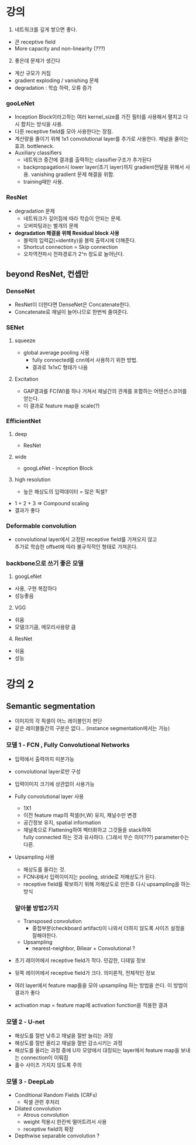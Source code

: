 # 강의

1. 네트워크를 깊게 쌓으면 좋다.
  * 큰 receptive field
  * More capacity and non-linearity (???)

2. 좋은데 문제가 생긴다
  * 계산 규모가 커짐
  * gradient exploding / vanishing 문제
  * degradation : 학습 하락, 오류 증가

### gooLeNet
  * Inception Block이라고하는 여러 kernel_size를 가진 필터를 사용해서 펼치고 다시 합치는 방식을 사용.
  * 다른 receptive field를 모아 사용한다는 장점.
  * 계산량을 줄이기 위해 1x1 convolutional layer를 추가로 사용한다. 채널을 줄이는 효과. bottleneck.
  * Auxiliary classifiers
    * 네트워크 중간에 결과를 출력하는 classifier구조가 추가된다
    * backpropagation시 lower layer(초기 layer)까지 gradient전달을 위해서 사용. vanishing gradient 문제 해결을 위함.
    * training때만 사용.

### ResNet
  * degradation 문제
    * 네트워크가 깊어짐에 따라 학습이 안되는 문제.
    * 오버피팅과는 별개의 문제
  * **degradation 해결을 위해 Residual block 사용**
    * 블럭의 입력값(=identity)을 블럭 출력시에 더해준다.
    * Shortcut connection = Skip connection
    * 오차역전파시 전파경로가 2^n 정도로 늘어난다.

## beyond ResNet, 컨셉만

### DenseNet
  * ResNet이 더한다면 DenseNet은 Concatenate한다.
  * Concatenate로 채널이 늘어나므로 한번씩 줄여준다.

### SENet
1. squeeze  
    * global average pooling 사용
      * fully connected를 cnn에서 사용하기 위한 방법.
      * 결과로 1x1xC 형태가 나옴
    
2. Excitation  
    * GAP결과를 FC(W)를 하나 거쳐서 채널간의 관계를 포함하는 어텐션스코어를 얻는다.
    * 이 결과로 feature map을 scale(?)

### EfficientNet
1. deep
    * ResNet

2. wide
    * googLeNet - Inception Block

3. high resolution
    * 높은 해상도의 입력데이터 = 많은 픽셀?

* 1 + 2 + 3 => Compound scaling
* 결과가 좋다

### Deformable convolution
* convolutional layer에서 고정된 receptive field를 가져오지 않고   
  추가로 학습한 offset에 따라 불규칙적인 형태로 가져온다.
  
### backbone으로 쓰기 좋은 모델
1. googLeNet
  * 사용, 구현 복잡하다
  * 성능좋음
2. VGG
  * 쉬움
  * 모델크기큼, 메모리사용량 큼
4. ResNet
  * 쉬움
  * 성능 


# 강의 2

## Semantic segmentation
   * 이미지의 각 픽셀이 어느 레이블인지 판단
   * 같은 레이블들간의 구분은 없다... (instance segmentation에서는 가능)

### 모델 1 - FCN , Fully Convolutional Networks 

* 입력에서 출력까지 미분가능
* convolutional layer로만 구성
* 입력이미지 크기에 상관없이 사용가능

* Fully convolutional layer 사용
    * 1X1
    * 이전 feature map의 픽셀(H,W) 유지, 채널수만 변경
    * 공간정보 유지, spatial information
    * 채널축으로 Flattening하여 벡터화하고 그것들을 stack하여   
      fully connected 하는 것과 유사하다. (그래서 무슨 의미???)
      parameter수는 다른.
         
* Upsampling 사용
    * 해상도를 올리는 것.
    * FCN내에서 입력이미지는 pooling, stride로 저해상도가 된다.
    * receptive field를 확보하기 위해 저해상도로 만든후 다시 upsampling을 하는 방식
    ### 알아볼 방법2가지
    * Transposed convolution
        * 중첩부분(checkboard artifact)이 나와서 더하지 않도록 사이즈 설정을 잘해야한다.
    * Upsampling
        * nearest-neighbor, Biliear + Convolutional
              ?
 
* 초기 레이어에서 receptive field가 작다. 민감한, 디테일 정보
* 뒷쪽 레이어에서 receptive field가 크다. 의미론적, 전체적인 정보
* 여러 layer에서 feature map들을 모아 upsampling 하는 방법을 쓴다. 이 방법이 결과가 좋다
* activation map = feature map에 activation function을 적용한 결과

### 모델 2 - U-net
* 해상도를 절반 낮추고 채널을 절반 늘리는 과정  
* 해상도를 절반 올리고 채널을 절반 감소시키는 과정
* 해상도를 올리는 과정 중에 U자 모양에서 대칭되는 layer에서 feature map을 보내는 connection이 이뤄짐
* 홀수 사이즈 가지지 않도록 주의

### 모델 3 - DeepLab
* Conditional Random Fields (CRFs)
    * 픽셀 관련 후처리
* Dilated convolution
    * Atrous convolution
    * weight 적용시 한칸씩 떨어트려서 사용
    * receptive field의 확장
* Depthwise separable convolution
    ?  

   
